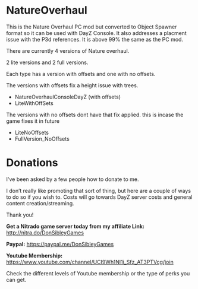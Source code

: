 # NatureOverhaul
This is the Nature Overhaul PC mod but converted to Object Spawner format so it can be used with DayZ Console. It also addresses a placment issue with the P3d references. It is above 99% the same as the PC mod.

There are currently 4 versions of Nature overhaul.

2 lite versions and 2 full versions. 

Each type has a version with offsets and one with no offsets. 

The versions with offsets fix a height issue with trees. 
* NatureOverhaulConsoleDayZ (with offsets)
* LiteWithOffSets

The versions with no offsets dont have that fix applied. this is incase the game fixes it in future
* LiteNoOffsets
* FullVersion_NoOffsets


# Donations
I've been asked by a few people how to donate to me.

I don’t  really like promoting that sort of thing, but here are a couple of ways to do so if you wish to.
Costs will go towards DayZ server costs and general content creation/streaming.

Thank you!

**Get a Nitrado game server today from my affiliate Link:**
http://nitra.do/DonSibleyGames

**Paypal:**
https://paypal.me/DonSibleyGames

**Youtube Membership:**
https://www.youtube.com/channel/UCI9Wh1Nl1i_Sfz_AT3PTVcg/join

Check the different levels of Youtube membership or the type of perks you can get.
